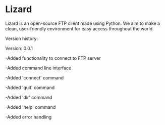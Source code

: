# Lizard
Lizard is an open-source FTP client made using Python. We aim to make a clean, user-friendly environment for easy access throughout the world. 

Version history:

Version: 0.0.1

-Added functionality to connect to FTP server

-Added command line interface

-Added 'connect' command

-Added 'quit' command

-Added 'dir' command

-Added 'help' command

-Added error handling
